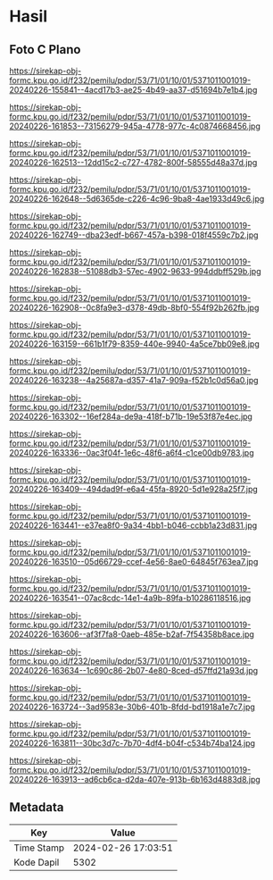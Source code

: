 # Hasil

## Foto C Plano

https://sirekap-obj-formc.kpu.go.id/f232/pemilu/pdpr/53/71/01/10/01/5371011001019-20240226-155841--4acd17b3-ae25-4b49-aa37-d51694b7e1b4.jpg

https://sirekap-obj-formc.kpu.go.id/f232/pemilu/pdpr/53/71/01/10/01/5371011001019-20240226-161853--73156279-945a-4778-977c-4c0874668456.jpg

https://sirekap-obj-formc.kpu.go.id/f232/pemilu/pdpr/53/71/01/10/01/5371011001019-20240226-162513--12dd15c2-c727-4782-800f-58555d48a37d.jpg

https://sirekap-obj-formc.kpu.go.id/f232/pemilu/pdpr/53/71/01/10/01/5371011001019-20240226-162648--5d6365de-c226-4c96-9ba8-4ae1933d49c6.jpg

https://sirekap-obj-formc.kpu.go.id/f232/pemilu/pdpr/53/71/01/10/01/5371011001019-20240226-162749--dba23edf-b667-457a-b398-018f4559c7b2.jpg

https://sirekap-obj-formc.kpu.go.id/f232/pemilu/pdpr/53/71/01/10/01/5371011001019-20240226-162838--51088db3-57ec-4902-9633-994ddbff529b.jpg

https://sirekap-obj-formc.kpu.go.id/f232/pemilu/pdpr/53/71/01/10/01/5371011001019-20240226-162908--0c8fa9e3-d378-49db-8bf0-554f92b262fb.jpg

https://sirekap-obj-formc.kpu.go.id/f232/pemilu/pdpr/53/71/01/10/01/5371011001019-20240226-163159--661b1f79-8359-440e-9940-4a5ce7bb09e8.jpg

https://sirekap-obj-formc.kpu.go.id/f232/pemilu/pdpr/53/71/01/10/01/5371011001019-20240226-163238--4a25687a-d357-41a7-909a-f52b1c0d56a0.jpg

https://sirekap-obj-formc.kpu.go.id/f232/pemilu/pdpr/53/71/01/10/01/5371011001019-20240226-163302--16ef284a-de9a-418f-b71b-19e53f87e4ec.jpg

https://sirekap-obj-formc.kpu.go.id/f232/pemilu/pdpr/53/71/01/10/01/5371011001019-20240226-163336--0ac3f04f-1e6c-48f6-a6f4-c1ce00db9783.jpg

https://sirekap-obj-formc.kpu.go.id/f232/pemilu/pdpr/53/71/01/10/01/5371011001019-20240226-163409--494dad9f-e6a4-45fa-8920-5d1e928a25f7.jpg

https://sirekap-obj-formc.kpu.go.id/f232/pemilu/pdpr/53/71/01/10/01/5371011001019-20240226-163441--e37ea8f0-9a34-4bb1-b046-ccbb1a23d831.jpg

https://sirekap-obj-formc.kpu.go.id/f232/pemilu/pdpr/53/71/01/10/01/5371011001019-20240226-163510--05d66729-ccef-4e56-8ae0-64845f763ea7.jpg

https://sirekap-obj-formc.kpu.go.id/f232/pemilu/pdpr/53/71/01/10/01/5371011001019-20240226-163541--07ac8cdc-14e1-4a9b-89fa-b10286118516.jpg

https://sirekap-obj-formc.kpu.go.id/f232/pemilu/pdpr/53/71/01/10/01/5371011001019-20240226-163606--af3f7fa8-0aeb-485e-b2af-7f54358b8ace.jpg

https://sirekap-obj-formc.kpu.go.id/f232/pemilu/pdpr/53/71/01/10/01/5371011001019-20240226-163634--1c690c86-2b07-4e80-8ced-d57ffd21a93d.jpg

https://sirekap-obj-formc.kpu.go.id/f232/pemilu/pdpr/53/71/01/10/01/5371011001019-20240226-163724--3ad9583e-30b6-401b-8fdd-bd1918a1e7c7.jpg

https://sirekap-obj-formc.kpu.go.id/f232/pemilu/pdpr/53/71/01/10/01/5371011001019-20240226-163811--30bc3d7c-7b70-4df4-b04f-c534b74ba124.jpg

https://sirekap-obj-formc.kpu.go.id/f232/pemilu/pdpr/53/71/01/10/01/5371011001019-20240226-163913--ad6cb6ca-d2da-407e-913b-6b163d4883d8.jpg


## Metadata

| Key        | Value               |
| ---------- | ------------------- |
| Time Stamp | 2024-02-26 17:03:51 |
| Kode Dapil | 5302                |



